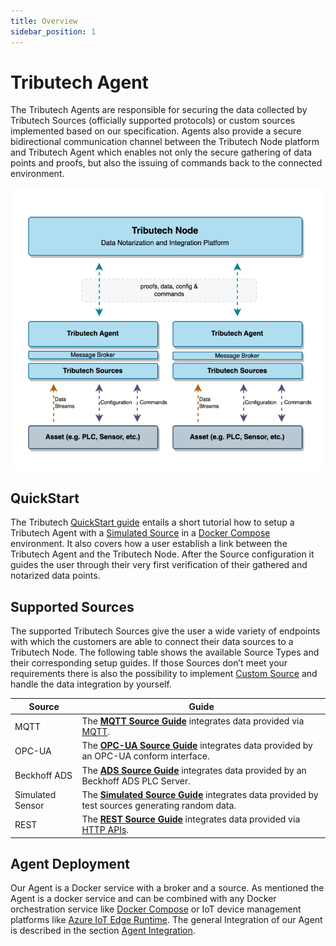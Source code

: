 ```yaml
---
title: Overview
sidebar_position: 1
---
```


# Tributech Agent

The Tributech Agents are responsible for securing the data collected by Tributech Sources (officially supported protocols) or custom sources implemented based on our specification. Agents also provide a secure bidirectional communication channel between the Tributech Node platform and Tributech Agent which enables not only the secure gathering of data points and proofs, but also the issuing of commands back to the connected environment. 

![Tributech Architecture - Overview](./img/TributechArchitectureAgent.png)

## QuickStart

The Tributech [QuickStart guide](./quickstart.mdx) entails a short tutorial how to setup a Tributech Agent with a [Simulated Source](./sources/simulated_source.mdx) in a [Docker Compose](https://docs.docker.com/compose/) environment. It also covers how a user establish a link between the Tributech Agent and the Tributech Node. After the Source configuration it guides the user through their very first verification of their gathered and notarized data points. 

## Supported Sources

The supported Tributech Sources give the user a wide variety of endpoints with which the customers are able to connect their data sources to a Tributech Node. The following table shows the available Source Types and their corresponding setup guides. If those Sources don’t meet your requirements there is also the possibility to implement [Custom Source](./source_integration.md) and handle the data integration by yourself.

| Source    | Guide                                                                                          |
| --------- | ---------------------------------------------------------------------------------------------  |
| MQTT      | The [**MQTT Source Guide**](./sources/mqtt_source.mdx) integrates data provided via [MQTT](https://docs.oasis-open.org/mqtt/mqtt/v5.0/mqtt-v5.0.html).  |
| OPC-UA    | The [**OPC-UA Source Guide**](./sources/opcua_source.mdx) integrates data provided by an OPC-UA conform interface.       |
| Beckhoff ADS | The [**ADS Source Guide**](./sources/ads_source.mdx) integrates data provided by an Beckhoff ADS PLC Server.    |
| Simulated Sensor | The [**Simulated Source Guide**](./sources/simulated_source.mdx) integrates data provided by test sources generating random data.        |
| REST  | The [**REST Source Guide**](./sources/rest_source.mdx) integrates data provided via [HTTP APIs](https://swagger.io/specification/).        |

## Agent Deployment

Our Agent is a Docker service with a broker and a source. As mentioned the Agent is a docker service and can be combined with any Docker orchestration service like [Docker Compose](https://docs.docker.com/compose/) or IoT device management platforms like [Azure IoT Edge Runtime](https://learn.microsoft.com/en-us/azure/iot-edge/iot-edge-runtime?view=iotedge-1.4). The general Integration of our Agent is described in the section [Agent Integration](agent_integration.mdx/).